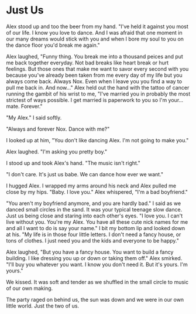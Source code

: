 # Just Us

Alex stood up and too the beer from my hand.  "I've held it against you most of our life.  I know you love to dance.  And I was afraid that one moment in our many dreams would stick with you and when I bore my soul to you on the dance floor you'd break me again."

Alex laughed, "Funny thing.  You break me into a thousand peices and put me back together everyday.  Not bad breaks like heart break or hurt feelings.  But those ones that make me want to savor every second with you because you've already been taken from me every day of my life but you always come back.  Always Nox.  Even when I leave you you find a way to pull me back in.  And now..."  Alex held out the hand with the tattoo of cancer running the gambit of his wrist to me, "I've married you in probably the most strictest of ways possible.  I get married is paperwork to you so I'm your...  mate.  Forever."

"My Alex."  I said softly.

"Always and forever Nox. Dance with me?"

I looked up at him, "You don't like dancing Alex.  I'm not going to make you."

Alex laughed.  "I'm asking you pretty boy."

I stood up and took Alex's hand.  "The music isn't right."

"I don't care.  It's just us babe.  We can dance how ever we want."

I hugged Alex.  I wrapped my arms around his neck and Alex pulled me close by my hips.  "Baby.  I love you."  Alex whispered, "I'm a bad boyfriend."

"You aren't my boyfriend anymore, and you are hardly bad."  I said as we danced small circles in the sand.  It was your typical teenage slow dance.  Just us being close and staring into each other's eyes.  "I love you.  I can't live without you.  You're my Alex.  You have all these cute nick names for me and all I want to do is say your name."  I bit my bottom lip and looked down at his.  "My life is in those four little letters.  I don't need a fancy house, or tons of clothes.  I just need you and the kids and everyone to be happy."

Alex laughed, "But you have a fancy house.  You want to build a fancy building.  I like dressing you up or down or taking them off."  Alex smirked.  "I'll buy you whatever you want.  I know you don't need it.  But it's yours.  I'm yours."

We kissed.  It was soft and tender as we shuffled in the small circle to music of our own making.  

The party raged on behind us, the sun was down and we were in our own little world.  Just the two of us.

